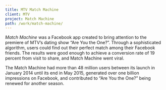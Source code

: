 ```yaml
---
title: MTV Match Machine
client: MTV
project: Match Machine
path: /work/match-machine/
---
```


*Match Machine* was a Facebook app created to bring attention to the premiere of MTV’s dating show “Are You the One?”. Through a sophisticated algorithm, users could find out their perfect match among their Facebook friends. The results were good enough to achieve a conversion rate of 19 percent from visit to share, and Match Machine went viral.

The Match Machine had more than 48 million users between its launch in January 2014 until its end in May 2015, generated over one billion impressions on Facebook, and contributed to “Are You the One?” being renewed for another season.
